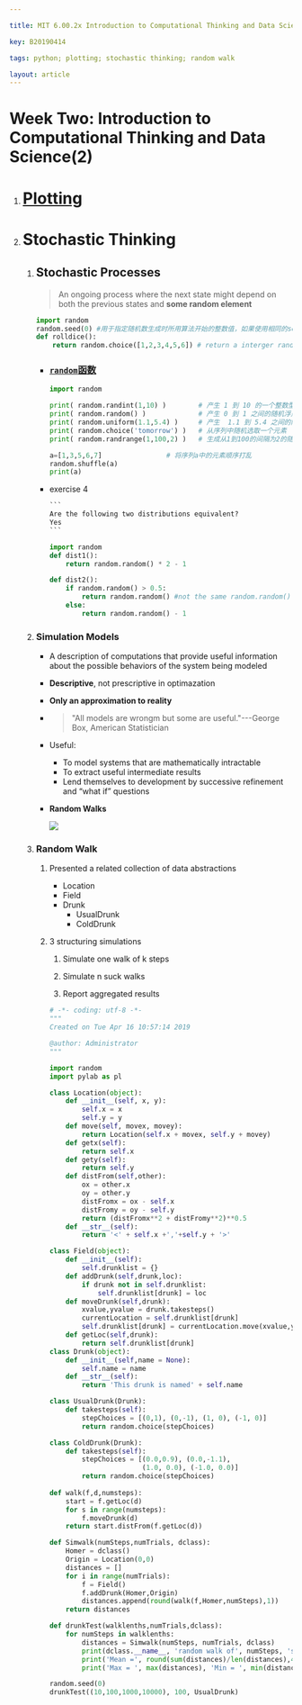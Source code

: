 ```yaml
---

title: MIT 6.00.2x Introduction to Computational Thinking and Data Science(2)

key: B20190414

tags: python; plotting; stochastic thinking; random walk

layout: article
---
```


# Week Two: Introduction to Computational Thinking and Data Science(2)

*<!--more-->*

1. # [Plotting](<https://suntarliarzn.github.io/2019/03/14/Introduction-to-computer-science-and-programming-using-Python(7).html>)

2. # Stochastic Thinking

   1. ## Stochastic Processes

      > An ongoing process where the next state might depend on both the previous states and **some random element**

      ```python
      import random
      random.seed(0) #用于指定随机数生成时所用算法开始的整数值，如果使用相同的seed( )值，则每次生成的随即数都相同，如果不设置这个值，则系统根据时间来自己选择这个值，此时每次生成的随机数因时间差异而不同。
      def rolldice():
          return random.choice([1,2,3,4,5,6]) # return a interger randomly each time calls it.
      ```

      - ### [`random`函数](<https://www.jb51.net/article/130368.htm>)

        ```python
        import random
        
        print( random.randint(1,10) )        # 产生 1 到 10 的一个整数型随机数  
        print( random.random() )             # 产生 0 到 1 之间的随机浮点数
        print( random.uniform(1.1,5.4) )     # 产生  1.1 到 5.4 之间的随机浮点数，区间可以不是整数
        print( random.choice('tomorrow') )   # 从序列中随机选取一个元素
        print( random.randrange(1,100,2) )   # 生成从1到100的间隔为2的随机整数
        
        a=[1,3,5,6,7]                # 将序列a中的元素顺序打乱
        random.shuffle(a)
        print(a)
        ```

        

      - exercise 4

        ```python
        ​```
        Are the following two distributions equivalent?
        Yes
        ​```
        
        import random
        def dist1():
            return random.random() * 2 - 1
        
        def dist2():
            if random.random() > 0.5:
                return random.random() #not the same random.random() in if clause!
            else:
                return random.random() - 1 
        ```

   2. ### Simulation Models

      - A description of computations that provide useful information about the possible behaviors of the system being modeled

      - **Descriptive**, not prescriptive in optimazation

      - **Only an approximation to reality**

      - > "All models are wrongm but some are useful."---George Box, American Statistician

      - Useful:

        - To model systems that are mathematically intractable
        - To extract useful intermediate results
        - Lend themselves to development by successive
          refinement and “what if” questions

      - **Random Walks**

        ![](https://suntarliarzn-1258316859.cos.ap-chongqing.myqcloud.com/introduction%20to%20computational%20thinking%20and%20data%20science/week%202/random%20walk.jpg)

   3. ### Random Walk

      1. Presented a related collection of data abstractions

         - Location
         - Field
         - Drunk
           - UsualDrunk
           - ColdDrunk

      2. 3 structuring simulations

         1. Simulate one walk of k steps

         2. Simulate n suck walks
         3. Report aggregated results

         ```python
         # -*- coding: utf-8 -*-
         """
         Created on Tue Apr 16 10:57:14 2019
         
         @author: Administrator
         """
         
         import random
         import pylab as pl
         
         class Location(object):
             def __init__(self, x, y):
                 self.x = x
                 self.y = y
             def move(self, movex, movey):
                 return Location(self.x + movex, self.y + movey)
             def getx(self):
                 return self.x
             def gety(self):
                 return self.y
             def distFrom(self,other):
                 ox = other.x
                 oy = other.y
                 distFromx = ox - self.x
                 distFromy = oy - self.y
                 return (distFromx**2 + distFromy**2)**0.5
             def __str__(self):
                 return '<' + self.x +','+self.y + '>'
         
         class Field(object):
             def __init__(self):
                 self.drunklist = {}
             def addDrunk(self,drunk,loc):
                 if drunk not in self.drunklist:
                     self.drunklist[drunk] = loc
             def moveDrunk(self,drunk):
                 xvalue,yvalue = drunk.takesteps()
                 currentLocation = self.drunklist[drunk]
                 self.drunklist[drunk] = currentLocation.move(xvalue,yvalue)
             def getLoc(self,drunk):
                 return self.drunklist[drunk]
         class Drunk(object):
             def __init__(self,name = None):
                 self.name = name
             def __str__(self):
                 return 'This drunk is named' + self.name
         
         class UsualDrunk(Drunk):
             def takesteps(self):
                 stepChoices = [(0,1), (0,-1), (1, 0), (-1, 0)]
                 return random.choice(stepChoices)
         
         class ColdDrunk(Drunk):
             def takesteps(self):
                 stepChoices = [(0.0,0.9), (0.0,-1.1),
                                (1.0, 0.0), (-1.0, 0.0)]
                 return random.choice(stepChoices)         
                 
         def walk(f,d,numsteps):
             start = f.getLoc(d)
             for s in range(numsteps):
                 f.moveDrunk(d)
             return start.distFrom(f.getLoc(d))
         
         def Simwalk(numSteps,numTrials, dclass):
             Homer = dclass()
             Origin = Location(0,0)
             distances = []
             for i in range(numTrials):
                 f = Field()
                 f.addDrunk(Homer,Origin)
                 distances.append(round(walk(f,Homer,numSteps),1))
             return distances
         
         def drunkTest(walklenths,numTrials,dclass):
             for numSteps in walklenths:
                 distances = Simwalk(numSteps, numTrials, dclass)
                 print(dclass.__name__, 'random walk of', numSteps, 'steps')
                 print('Mean =', round(sum(distances)/len(distances),4))
                 print('Max = ', max(distances), 'Min = ', min(distances))
         
         random.seed(0)
         drunkTest((10,100,1000,10000), 100, UsualDrunk)
             
                 
             
                 
         ```


